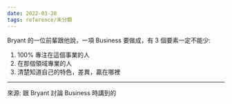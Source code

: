 ```yaml
---
date: 2022-03-20
tags: reference/未分類
---
```


Bryant 的一位前輩跟他說，一項 Business 要做成，有 3 個要素一定不能少:
1. 100% 專注在這個事業的人
2. 在那個領域專業的人
3. 清楚知道自己的特色，差異，贏在哪裡

---
來源: 跟 Bryant 討論 Business 時講到的